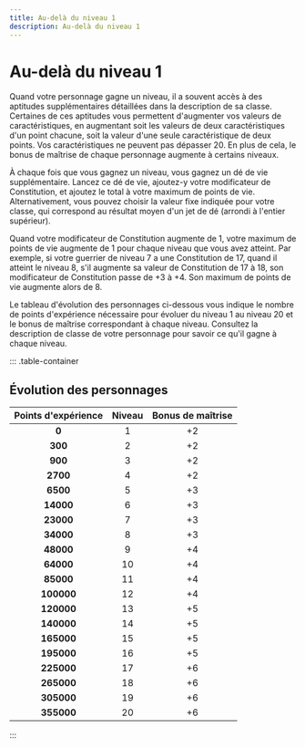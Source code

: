 ```yaml
---
title: Au-delà du niveau 1
description: Au-delà du niveau 1
---
```

# Au-delà du niveau 1
Quand votre personnage gagne un niveau, il a souvent accès à des aptitudes supplémentaires détaillées dans la description de sa classe. Certaines de ces aptitudes vous permettent d'augmenter vos valeurs de caractéristiques, en augmentant soit les valeurs de deux caractéristiques d'un point chacune, soit la valeur d'une seule caractéristique de deux points. Vos caractéristiques ne peuvent pas dépasser 20. En plus de cela, le bonus de maîtrise de chaque personnage augmente à certains niveaux.

À chaque fois que vous gagnez un niveau, vous gagnez un dé de vie supplémentaire. Lancez ce dé de vie, ajoutez-y votre modificateur de Constitution, et ajoutez le total à votre maximum de points de vie. Alternativement, vous pouvez choisir la valeur fixe indiquée pour votre classe, qui correspond au résultat moyen d'un jet de dé (arrondi à l'entier supérieur).

Quand votre modificateur de Constitution augmente de 1, votre maximum de points de vie augmente de 1 pour chaque niveau que vous avez atteint. Par exemple, si votre guerrier de niveau 7 a une Constitution de 17, quand il atteint le niveau 8, s'il augmente sa valeur de Constitution de 17 à 18, son modificateur de Constitution passe de +3 à +4. Son maximum de points de vie augmente alors de 8.

Le tableau d'évolution des personnages ci-dessous vous indique le nombre de points d'expérience nécessaire pour évoluer du niveau 1 au niveau 20 et le bonus de maîtrise correspondant à chaque niveau. Consultez la description de classe de votre personnage pour savoir ce qu'il gagne à chaque niveau.

::: .table-container
## Évolution des personnages
| Points d'expérience | Niveau | Bonus de maîtrise |
|:-:|:-:|:-:|
| **0** | 1 | +2 |
| **300** | 2 | +2 |
| **900** | 3 | +2 |
| **2700** | 4 | +2 |
| **6500** | 5 | +3 |
| **14000** | 6 | +3 |
| **23000** | 7 | +3 |
| **34000** | 8 | +3 |
| **48000** | 9 | +4 |
| **64000** | 10 | +4 |
| **85000** | 11 | +4 |
| **100000** | 12 | +4 |
| **120000** | 13 | +5 |
| **140000** | 14 | +5 |
| **165000** | 15 | +5 |
| **195000** | 16 | +5 |
| **225000** | 17 | +6 |
| **265000** | 18 | +6 |
| **305000** | 19 | +6 |
| **355000** | 20 | +6 |
  </tbody>
</table>
:::
